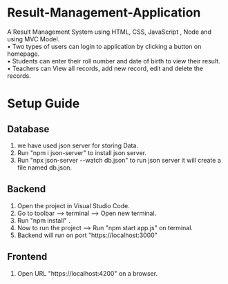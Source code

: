 # Result-Management-Application
A Result Management System using HTML, CSS, JavaScript , Node and using MVC Model.<br/>
• Two types of users can login to application by clicking a button on homepage.<br/>
• Students can enter their roll number and date of birth to view their result.<br/>
• Teachers can View all records, add new record, edit and delete the records.<br/>

# Setup Guide 

## Database 
1. we have used json server for storing Data.
2. Run "npm i json-server" to install json server.
3. Run "npx json-server --watch db.json" to run json server it will create a file named db.json.
  
## Backend 
1. Open the project in Visual Studio Code.
2. Go to toolbar --> terminal --> Open new terminal.
3. Run "npm install" .
4. Now to run the project --> Run "npm start app.js" on terminal.
5. Backend will run on port "https://localhost:3000"
  
## Frontend
1. Open URL "https://localhost:4200" on a browser.

